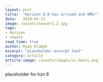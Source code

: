 ```yaml
---
layout: post
title:  "Horizon 8.0 has arrived and OMG!"
date:   2020-03-13
image: /assets/banner1.2.jpg
tags:
- Horizon
- vmware
read_time: true
author: Ryan Klumph
excerpt: "placeholder excerpt text"
category: article
article-image: /assets/images/vc-deets.png
---
```


placeholder for hzn 8
